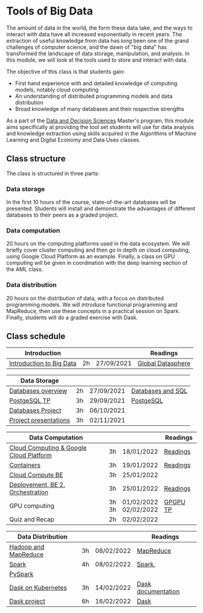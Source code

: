 # Tools of Big Data

The amount of data in the world, the form these data take, and the ways to
interact with data have all increased exponentially in recent years. The
extraction of useful knowledge from data has long been one of the grand
challenges of computer science, and the dawn of "big data" has transformed the
landscape of data storage, manipulation, and analysis. In this module, we will
look at the tools used to store and interact with data.

The objective of this class is that students gain:

+ First hand experience with and detailed knowledge of computing models, notably cloud computing
+ An understanding of distributed programming models and data distribution
+ Broad knowledge of many databases and their respective strengths

As a part of the [Data and Decision Sciences](https://supaerodatascience.github.io/)
Master's program, this module aims specifically at providing the tool set
students will use for data analysis and knowledge extraction using skills
acquired in the Algorithms of Machine Learning and Digital Economy and Data Uses
classes.

## Class structure

The class is structured in three parts:

### Data storage

  In the first 10 hours of the course, state-of-the-art databases will be
  presented. Students will install and demonstrate the advantages of different
  databases to their peers as a graded project.

### Data computation

  20 hours on the computing platforms used in the data ecosystem. We will
  briefly cover cluster computing and then go in depth on cloud computing, using
  Google Cloud Platform as an example. Finally, a class on GPU computing will be
  given in coordination with the deep learning section of the AML class.

### Data distribution

  20 hours on the distribution of data, with a focus on distributed programming
  models. We will introduce functional programming and MapReduce, then use these
  concepts in a practical session on Spark. Finally, students will do a graded
  exercise with Dask.

## Class schedule

Introduction | | | Readings |
--- | --- | --- | ---
[Introduction to Big Data](0_0_intro.md) | 2h | 27/09/2021 | [Global Datasphere](https://raw.githubusercontent.com/SupaeroDataScience/OBD/master/readings/idc_data.pdf)

Data Storage | | | |
--- | --- | --- | ---
[Databases overview](0_1_databases.md) | 2h | 27/09/2021 | [Databases and SQL](https://raw.githubusercontent.com/SupaeroDataScience/OBD/master/readings/fntdb07-architecture.pdf)
[PostgeSQL TP](0_2_postgres.md) | 3h | 29/09/2021 | [PostgeSQL](https://www.postgresql.org/docs/manuals/)
[Databases Project](0_3_project.md) | 3h | 06/10/2021 |
[Project presentations](0_3_project.md) | 3h | 02/11/2021 |

Data Computation | | | Readings |
--- | --- | --- | ---
[Cloud Computing & Google Cloud Platform](1_1_overview.md) | 3h | 18/01/2022 | [Readings](1_7_readings.md#about-cloud-computing) |
[Containers](1_1_overview.md) | 3h| 19/01/2022 | [Readings](1_7_readings.md#about-containers)
[Cloud Compute BE](1_1_overview.md) | 3h | 25/01/2022 | 
[Deployement, BE 2, Orchestration](1_1_overview.md) | 3h | 25/01/2022 | [Readings](1_7_readings.md#about-orchestration) |
GPU computing | 3h <br/> 3h | 01/02/2022 <br/> 02/02/2022 | [GPGPU TP](https://lms.isae.fr/course/view.php?id=1226&section=2) |
Quiz and Recap | 2h | 02/02/2022 |

| Data Distribution | | | Readings |
| --- | --- | --- | --- |
| [Hadoop and MapReduce](2_3_mapreduce.md) | 3h | 08/02/2022 | [MapReduce](https://raw.githubusercontent.com/SupaeroDataScience/OBD/master/readings/mapreduce.pdf) |
| [Spark](2_4_spark.md) | 4h | 08/02/2022 | [Spark](https://raw.githubusercontent.com/SupaeroDataScience/OBD/master/readings/spark.pdf),
[PySpark](https://spark.apache.org/docs/latest/api/python/pyspark.html) |
| [Dask on Kubernetes](2_5_dask.md)| 3h | 14/02/2022 | [Dask documentation](https://docs.dask.org/en/latest/setup/kubernetes.html) |
| [Dask project](2_6_project.md) | 6h | 16/02/2022 | [Dask](https://raw.githubusercontent.com/SupaeroDataScience/OBD/master/readings/dask.pdf) |


